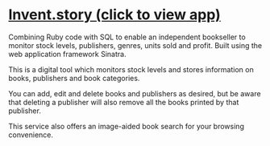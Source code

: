 # [Invent.story (click to view app)](https://invent-story.herokuapp.com/)
Combining Ruby code with SQL to enable an independent bookseller to monitor stock levels, publishers, genres, units sold and profit. Built using the web application framework Sinatra. 


This is a digital tool which monitors stock levels and stores information on books, publishers and book categories.


You can add, edit and delete books and publishers as desired, but be aware that deleting a publisher will also remove all the books printed by that publisher.


This service also offers an image-aided book search for your browsing convenience.

